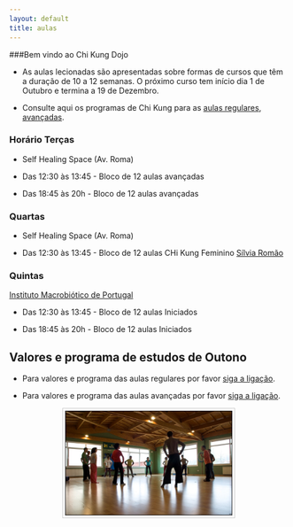 ```yaml
---
layout: default 
title: aulas
---
```


###Bem vindo ao Chi Kung Dojo 

- As aulas lecionadas são apresentadas sobre formas de cursos que têm a duração de 10 a 12 semanas. O próximo curso tem início dia 1 de Outubro e termina a 19 de Dezembro.

- Consulte aqui os programas de Chi Kung para as [aulas regulares](/regulares.html), [avançadas](/avancadas.html).

### Horário Terças 

- Self Healing Space (Av. Roma) 

- Das 12:30 às 13:45 - Bloco de 12 aulas avançadas

- Das 18:45 às 20h - Bloco de 12 aulas avançadas 

### Quartas

- Self Healing Space (Av. Roma) 

- Das 12:30 às 13:45 - Bloco de 12 aulas CHi Kung Feminino [Sílvia Romão](http://chegar.org/quem/)

### Quintas 

<p><a href="http://e-macrobiotica.com" target="_blank">Instituto Macrobiótico de Portugal</a></p>

- Das 12:30 às 13:45 - Bloco de 12 aulas Iniciados

- Das 18:45 às 20h - Bloco de 12 aulas Iniciados 

## Valores e programa de estudos de Outono

- Para valores e programa das aulas regulares por favor [siga a ligação](/regulares.html).

- Para valores e programa das aulas avançadas por favor [siga a ligação](/avancadas.html).

<p align="center"><img src="/files/aulack.jpg" style="border: 1px solid #ccc; padding: 4px; width: 60%"></p>
